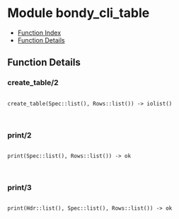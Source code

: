 

# Module bondy_cli_table #
* [Function Index](#index)
* [Function Details](#functions)

<a name="functions"></a>

## Function Details ##

<a name="create_table-2"></a>

### create_table/2 ###

<pre><code>
create_table(Spec::list(), Rows::list()) -&gt; iolist()
</code></pre>
<br />

<a name="print-2"></a>

### print/2 ###

<pre><code>
print(Spec::list(), Rows::list()) -&gt; ok
</code></pre>
<br />

<a name="print-3"></a>

### print/3 ###

<pre><code>
print(Hdr::list(), Spec::list(), Rows::list()) -&gt; ok
</code></pre>
<br />


